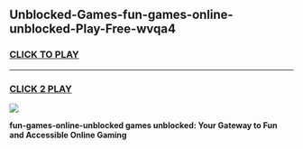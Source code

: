 
## Unblocked-Games-fun-games-online-unblocked-Play-Free-wvqa4
<h3>
<a href="https://premium76.site?title=fun-games-online-unblocked&ref=21A">CLICK TO PLAY</a></h3>
<hr>

<h3>
<a href="https://premium76.site?title=fun-games-online-unblocked&ref=21A">CLICK 2 PLAY</a>
  
</h3>

<a href="https://premium76.site?title=fun-games-online-unblocked&ref=21A"><img src="https://clearcache.store/games.png"></a>


**fun-games-online-unblocked games unblocked: Your Gateway to Fun and Accessible Online Gaming**
